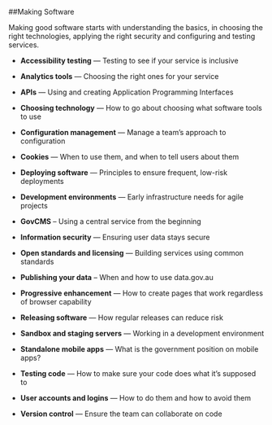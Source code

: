##Making Software

Making good software starts with understanding the basics, in choosing the right technologies, applying the right security and configuring and testing services.

- **Accessibility testing** — Testing to see if your service is inclusive 

- **Analytics tools** — Choosing the right ones for your service 

- **APIs** — Using and creating Application Programming Interfaces

- **Choosing technology** — How to go about choosing what software tools to use

- **Configuration management** — Manage a team’s approach to configuration

- **Cookies** — When to use them, and when to tell users about them

- **Deploying software** — Principles to ensure frequent, low-risk deployments

- **Development environments** — Early infrastructure needs for agile projects

- **GovCMS** – Using a central service from the beginning

- **Information security** — Ensuring user data stays secure

- **Open standards and licensing** — Building services using common standards

- **Publishing your data** – When and how to use data.gov.au

- **Progressive enhancement** — How to create pages that work regardless of browser capability

- **Releasing software** — How regular releases can reduce risk 

- **Sandbox and staging servers** — Working in a development environment

- **Standalone mobile apps** — What is the government position on mobile apps?

- **Testing code** — How to make sure your code does what it’s supposed to

- **User accounts and logins** — How to do them and how to avoid them

- **Version control** — Ensure the team can collaborate on code
